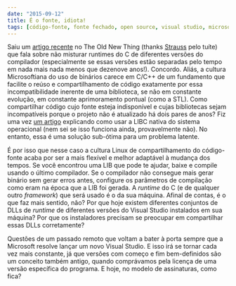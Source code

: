 ```yaml
---
date: "2015-09-12"
title: É o fonte, idiota!
tags: [código-fonte, fonte fechado, open source, visual studio, microsoft, the old new thing, compartilhamento, reúso, cultura]
---
```

Saiu um [artigo recente](http://blogs.msdn.com/b/oldnewthing/archive/2015/09/11/10640979.aspx) no The Old New Thing (thanks [Strauss](http://blogs.msdn.com/b/oldnewthing/archive/2015/09/11/10640979.aspx) pelo tuíte) que fala sobre não misturar runtimes do C de diferentes versões do compilador (especialmente se essas versões estão separadas pelo tempo em nada mais nada menos que dezenove anos!). Concordo. Aliás, a cultura Microsoftiana do uso de binários carece em C/C++ de um fundamento que facilite o reúso e compartilhamento de código exatamente por essa incompatibilidade inerente de uma biblioteca, se não em constante evolução, em constante aprimoramento pontual (como a STL). Como compartilhar código cujo fonte esteja indisponível e cujas bibliotecas sejam incompatíveis porque o projeto não é atualizado há dois pares de anos? Fiz uma vez [um artigo](http://blog.caloni.com.br/usando-a-libc-nativa-do-windows/) explicando como usar a LIBC nativa do sistema operacional (nem sei se isso funciona ainda, provavelmente não). No entanto, essa é uma solução sub-ótima para um problema latente.

É por isso que nesse caso a cultura Linux de compartilhamento do código-fonte acaba por ser a mais flexível e melhor adaptável à mudança dos tempos. Se você encontrou uma LIB que pode te ajudar, baixe e compile usando o último compilador. Se o compilador não consegue mais gerar binário sem gerar erros antes, configure os parâmetros de compilação como eram na época que a LIB foi gerada. A _runtime_ do C (e de qualquer outro _framework_) que será usado é o da sua máquina. Afinal de contas, é o que faz mais sentido, não? Por que hoje existem diferentes conjuntos de DLLs de _runtime_ de diferentes versões do Visual Studio instalados em sua máquina? Por que os instaladores precisam se preocupar em compartilhar essas DLLs corretamente?

Questões de um passado remoto que voltam a bater à porta sempre que a Microsoft resolve lançar um novo Visual Studio. E isso irá se tornar cada vez mais constante, já que versões com começo e fim bem-definidos são um conceito também antigo, quando comprávamos pela licença de uma versão específica do programa. E hoje, no modelo de assinaturas, como fica?
